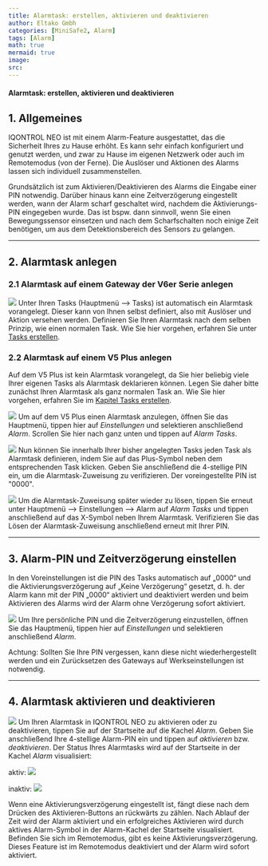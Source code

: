 ```yaml
---
title: Alarmtask: erstellen, aktivieren und deaktivieren
author: Eltako Gmbh
categories: [MiniSafe2, Alarm]
tags: [Alarm]
math: true
mermaid: true
image:
src:
---
```


#### Alarmtask: erstellen, aktivieren und deaktivieren

## 1\. Allgemeines

IQONTROL NEO ist mit einem Alarm-Feature ausgestattet, das die
Sicherheit Ihres zu Hause erhöht. Es kann sehr einfach konfiguriert und
genutzt werden, und zwar zu Hause im eigenen Netzwerk oder auch im
Remotemodus (von der Ferne). Die Auslöser und Aktionen des Alarms lassen
sich individuell zusammenstellen.

Grundsätzlich ist zum Aktivieren/Deaktivieren des Alarms die Eingabe
einer PIN notwendig. Darüber hinaus kann eine Zeitverzögerung
eingestellt werden, wann der Alarm scharf geschaltet wird, nachdem die
Aktivierungs-PIN eingegeben wurde. Das ist bspw. dann sinnvoll, wenn Sie
einen Bewegungssensor einsetzen und nach dem Scharfschalten noch einige
Zeit benötigen, um aus dem Detektionsbereich des Sensors zu gelangen.

-----

## 2\. Alarmtask anlegen

### 2.1 Alarmtask auf einem Gateway der V6er Serie anlegen

![](/de/iqontrol_neo/iqneo_alarmtaskv6.png) Unter Ihren Tasks (Hauptmenü
--\> Tasks) ist automatisch ein Alarmtask vorangelegt. Dieser kann von
Ihnen selbst definiert, also mit Auslöser und Aktion versehen werden.
Definieren Sie Ihren Alarmtask nach dem selben Prinzip, wie einen
normalen Task. Wie Sie hier vorgehen, erfahren Sie unter [Tasks
erstellen](/de/iqontrol_neo/tasks).

### 2.2 Alarmtask auf einem V5 Plus anlegen

Auf dem V5 Plus ist kein Alarmtask vorangelegt, da Sie hier beliebig
viele Ihrer eigenen Tasks als Alarmtask deklarieren können. Legen Sie
daher bitte zunächst Ihren Alarmtask als ganz normalen Task an. Wie Sie
hier vorgehen, erfahren Sie im [Kapitel Tasks
erstellen](/de/iqontrol_neo/tasks).

![](/de/iqontrol_neo/iqneo_alarmeinstellungen_v5plus.png) Um auf dem V5
Plus einen Alarmtask anzulegen, öffnen Sie das Hauptmenü, tippen hier
auf *Einstellungen* und selektieren anschließend *Alarm*. Scrollen Sie
hier nach ganz unten und tippen auf *Alarm Tasks*.

![](/de/iqontrol_neo/iqneo_alarmtask_bestaetigen.jpg) Nun können Sie
innerhalb Ihrer bisher angelegten Tasks jeden Task als Alarmtask
definieren, indem Sie auf das Plus-Symbol neben dem entsprechenden Task
klicken. Geben Sie anschließend die 4-stellige PIN ein, um die
Alarmtask-Zuweisung zu verifizieren. Der voreingestellte PIN ist "0000".

![](/de/iqontrol_neo/iqneo_alarmtask_bestaetigen2.jpg) Um die
Alarmtask-Zuweisung später wieder zu lösen, tippen Sie erneut unter
Hauptmenü --\> Einstellungen --\> Alarm auf *Alarm Tasks* und tippen
anschließend auf das X-Symbol neben Ihrem Alarmtask. Verifizieren Sie
das Lösen der Alarmtask-Zuweisung anschließend erneut mit Ihrer PIN.

-----

## 3\. Alarm-PIN und Zeitverzögerung einstellen

In den Voreinstellungen ist die PIN des Tasks automatisch auf „0000“ und
die Aktivierungsverzögerung auf „Keine Verzögerung“ gesetzt, d. h. der
Alarm kann mit der PIN „0000“ aktiviert und deaktiviert werden und beim
Aktivieren des Alarms wird der Alarm ohne Verzögerung sofort aktiviert.

![](/de/iqontrol_neo/iqneo_alarmeinstellungv6.png) Um Ihre persönliche
PIN und die Zeitverzögerung einzustellen, öffnen Sie das Hauptmenü,
tippen hier auf *Einstellungen* und selektieren anschließend *Alarm*.

<span class="underline">Achtung:</span> Sollten Sie Ihre PIN vergessen,
kann diese nicht wiederhergestellt werden und ein Zurücksetzen des
Gateways auf Werkseinstellungen ist notwendig.

-----

## 4\. Alarmtask aktivieren und deaktivieren

![](/de/iqontrol_neo/iqneo_pinpad.jpg) Um Ihren Alarmtask in IQONTROL
NEO zu aktivieren oder zu deaktivieren, tippen Sie auf der Startseite
auf die Kachel *Alarm*. Geben Sie anschließend Ihre 4-stellige Alarm-PIN
ein und tippen auf *aktivieren* bzw. *deaktivieren*. Der Status Ihres
Alarmtasks wird auf der Startseite in der Kachel *Alarm* visualisiert:

aktiv: ![](/de/iqontrol_neo/iqneo_alarm_aktiv.jpg)

inaktiv: ![](/de/iqontrol_neo/iqneo_alarm_inaktiv.jpg)

Wenn eine Aktivierungsverzögerung eingestellt ist, fängt diese nach dem
Drücken des Aktivieren-Buttons an rückwärts zu zählen. Nach Ablauf der
Zeit wird der Alarm aktiviert und ein erfolgreiches Aktivieren wird
durch aktives Alarm-Symbol in der Alarm-Kachel der Startseite
visualisiert. Befinden Sie sich im Remotemodus, gibt es keine
Aktivierungsverzögerung. Dieses Feature ist im Remotemodus deaktiviert
und der Alarm wird sofort aktiviert.
